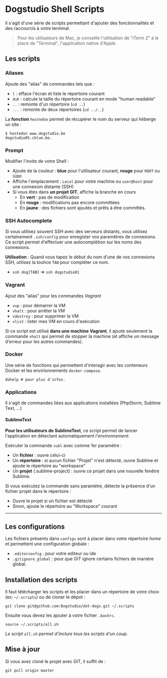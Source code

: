 # Dogstudio Shell Scripts

Il s'agit d'une série de scripts permettant d'ajouter des fonctionnalités et des raccourcis à votre terminal. 

> Pour les utilisateurs de Mac, je conseille l'utilisation de "iTerm 2" à la place de "Terminal", l'application native d'Apple.

## Les scripts

### Aliases

Ajoute des "alias" de commandes tels que :

* `l` : efface l'écran et liste le répertoire courant
* `duh` : calcule la taille du répertoire courant en mode "human readable"
* `..` : remonte d'un répertoire (`cd ..`)
* `...` : remonte de deux répertoires (`cd ../..`)

La **fonction** `hostedon` permet de récupérer le nom du serveur qui héberge un site : 

    $ hostedon www.dogstudio.be
    dogstudio05.cblue.be.

### Prompt

Modifier l'invite de votre Shell : 

* Ajoute de la couleur : **blue** pour l'utilisateur courant, **rouge** pour `ROOT` ou `SUDO`
* Affiche l'emplacement : `Local` pour votre machine ou `user@host` pour une connexion distante (SSH)
* Si vous êtes dans **un projet GIT**, affiche la branche en cours
    * En **vert** : pas de modification
    * En **rouge** : modifications pas encore committées
    * En **jaune** : des fichiers sont ajoutés et prêts à être committés.

### SSH Autocomplete

Si vous utilisez souvent SSH avec des serveurs distants, vous utilisez certainement `.ssh/config` pour enregister vos paramètres de connexions.
Ce script permet d'effectuer une autocomplétion sur les noms des connexions.

**Utilisation** : Quand vous tapez le début du nom d'une de vos connexions SSH, utilisez la touhce `TAB` pour compléter ce nom.

* `ssh dog[TAB]` => `ssh dogstudio01`  

### Vagrant

Ajout des "alias" pour les commandes _Vagrant_

* `vup` : pour démarrer la VM
* `vhalt` : pour arrêter la VM
* `vdestroy` : pour supprimer la VM
* `vlist` : lister mes VM en cours d'exécution

Si ce script est utilisé **dans une machine Vagrant**, il ajoute seulement la commande `vhalt` qui permet de stopper la machine (et affiche un message d'erreur pour les autres commandes).

### Docker

Une série de fonctions qui permettent d'interagir avec les conteneurs Docker et les envirionnements `docker-compose`.

    dohelp # pour plus d'infos.

### Applications

Il s'agit de commandes liées aux applications installées (PhpStorm, Sublime Text, ...)

#### SublimeText

**Pour les utilisateurs de SublimeText**, ce script permet de lancer l'application en détectant automatiquement _l'environnement_. 

Exécuter la commande `subl` avec comme 1er paramètre : 

* Un **fichier** : ouvre celui-ci
* Un **répertoire** : si aucun fichier "Projet" n'est détecté, ouvre Sublime et ajoute le répertoire au "workspace"
* Un **projet** (.sublime-project) : ouvre ce projet dans une nouvelle fenêtre Sublime.

Si vous exécutez la commande sans paramètre, détecte la présence d'un fichier projet dans le répertoire :

* Ouvre le projet si un fichier est détecté
* Sinon, ajoute le répertoire au "Workspace" courant

---

## Les configurations

Les fichiers présents dans `configs` sont à placer dans votre répertoire _home_ et permettent une configuration globale :

* `.editorconfig` : pour votre editeur ou ide
* `.gitignore_global` : pour que GIT ignore certains fichiers de manière global.

## Installation des scripts

Il faut télécharger les scripts et les placer dans un répertoire de votre choix (ex: `~/.scripts`)
ou de cloner le dépot : 

    git clone git@github.com:Dogstudio/dot-dogs.git ~/.scripts

Ensuite vous devez les ajouter à votre fichier `.bashrc`. 

    source ~/.scripts/all.sh

_Le script `all.sh` permet d'inclure tous les scripts d'un coup._

## Mise à jour

Si vous avez cloné le projet avec GIT, il suffit de :

    git pull origin master

